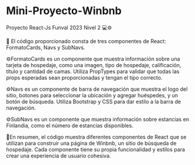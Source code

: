 # Mini-Proyecto-Winbnb
Proyecto React-Js Funval 2023 Nivel 2 💻⚙️

📝 El código proporcionado consta de tres componentes de React: FormatoCards, Navs y SubNavs.

⚙️FormatoCards es un componente que muestra información sobre una tarjeta de hospedaje, como una imagen, tipo de hospedaje, calificación, título y cantidad de camas. Utiliza PropTypes para validar que todas las props esperadas sean proporcionadas y tengan el tipo correcto.

⚙️Navs es un componente de barra de navegación que muestra el logo del sitio, botones para seleccionar la ubicación y agregar huéspedes, y un botón de búsqueda. Utiliza Bootstrap y CSS para dar estilo a la barra de navegación.

⚙️SubNavs es un componente que muestra información sobre estancias en Finlandia, como el número de estancias disponibles.

📌En resumen, el código muestra diferentes componentes de React que se utilizan para construir una página de Winbnb, un sitio de búsqueda de hospedaje. Cada componente tiene su propia funcionalidad y estilos para crear una experiencia de usuario cohesiva. 

